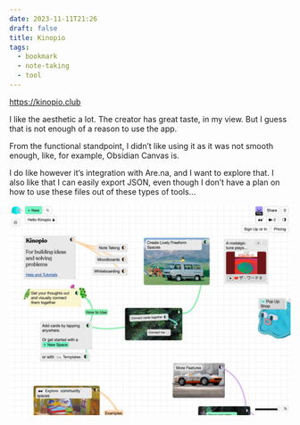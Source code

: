 ```yaml
---
date: 2023-11-11T21:26
draft: false
title: Kinopio
tags:
  - bookmark
  - note-taking
  - tool
---
```

https://kinopio.club

I like the aesthetic a lot. The creator has great taste, in my view. But I guess that is not enough of a reason to use the app.

From the functional standpoint, I didn’t like using it as it was not smooth enough, like, for example, Obsidian Canvas is.

I do like however it’s integration with Are.na, and I want to explore that. I also like that I can easily export JSON, even though I don’t have a plan on how to use these files out of these types of tools…

![Screenshot of the app’s interface which is basically mimicking a whiteboard with post-its and connections/lines between them. Most content is about tips and tricks on how to use Kinopio](../attachment/image/kinopio-1699738419731.jpeg)